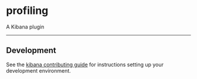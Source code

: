 # profiling

A Kibana plugin

---

## Development

See the [kibana contributing guide](https://github.com/elastic/kibana/blob/main/CONTRIBUTING.md) for instructions setting up your development environment.
